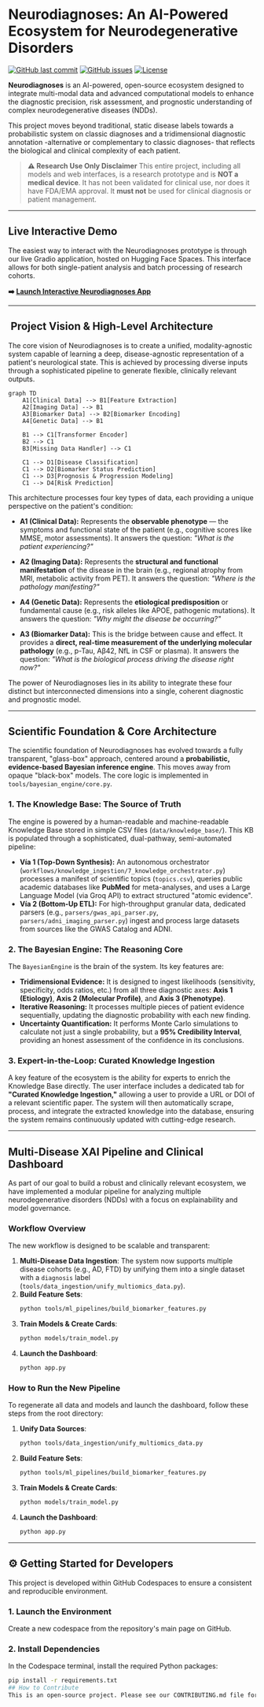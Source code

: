 # Neurodiagnoses: An AI-Powered Ecosystem for Neurodegenerative Disorders

[![GitHub last commit](https://img.shields.io/github/last-commit/Fundacion-de-Neurociencias/neurodiagnoses)](https://github.com/Fundacion-de-Neurociencias/neurodiagnoses/commits/main)
[![GitHub issues](https://img.shields.io/github/issues/Fundacion-de-Neurociencias/neurodiagnoses)](https://github.com/Fundacion-de-Neurociencias/neurodiagnoses/issues)
[![License](https://img.shields.io/github/license/Fundacion-de-Neurociencias/neurodiagnoses)](LICENSE)

**Neurodiagnoses** is an AI-powered, open-source ecosystem designed to integrate multi-modal data and advanced computational models to enhance the diagnostic precision, risk assessment, and prognostic understanding of complex neurodegenerative diseases (NDDs).

This project moves beyond traditional, static disease labels towards a probabilistic system on classic diagnoses and a tridimensional diagnostic annotation -alternative or complementary to classic diagnoses- that reflects the biological and clinical complexity of each patient.

> **⚠️ Research Use Only Disclaimer**
> This entire project, including all models and web interfaces, is a research prototype and is **NOT a medical device**. It has not been validated for clinical use, nor does it have FDA/EMA approval. It **must not** be used for clinical diagnosis or patient management.

---

## Live Interactive Demo

The easiest way to interact with the Neurodiagnoses prototype is through our live Gradio application, hosted on Hugging Face Spaces. This interface allows for both single-patient analysis and batch processing of research cohorts.

**➡️ [Launch Interactive Neurodiagnoses App](https://huggingface.co/spaces/fneurociencias/Neurodiagnoses)**

---

## ️ Project Vision & High-Level Architecture

The core vision of Neurodiagnoses is to create a unified, modality-agnostic system capable of learning a deep, disease-agnostic representation of a patient's neurological state. This is achieved by processing diverse inputs through a sophisticated pipeline to generate flexible, clinically relevant outputs.

```mermaid
graph TD
    A1[Clinical Data] --> B1[Feature Extraction]
    A2[Imaging Data] --> B1
    A3[Biomarker Data] --> B2[Biomarker Encoding]
    A4[Genetic Data] --> B1

    B1 --> C1[Transformer Encoder]
    B2 --> C1
    B3[Missing Data Handler] --> C1

    C1 --> D1[Disease Classification]
    C1 --> D2[Biomarker Status Prediction]
    C1 --> D3[Prognosis & Progression Modeling]
    C1 --> D4[Risk Prediction]
```

This architecture processes four key types of data, each providing a unique perspective on the patient's condition:

* **A1 (Clinical Data):** Represents the **observable phenotype** — the symptoms and functional state of the patient (e.g., cognitive scores like MMSE, motor assessments). It answers the question: *"What is the patient experiencing?"*

* **A2 (Imaging Data):** Represents the **structural and functional manifestation** of the disease in the brain (e.g., regional atrophy from MRI, metabolic activity from PET). It answers the question: *"Where is the pathology manifesting?"*

* **A4 (Genetic Data):** Represents the **etiological predisposition** or fundamental cause (e.g., risk alleles like APOE, pathogenic mutations). It answers the question: *"Why might the disease be occurring?"*

* **A3 (Biomarker Data):** This is the bridge between cause and effect. It provides a **direct, real-time measurement of the underlying molecular pathology** (e.g., p-Tau, Aβ42, NfL in CSF or plasma). It answers the question: *"What is the biological process driving the disease right now?"*

The power of Neurodiagnoses lies in its ability to integrate these four distinct but interconnected dimensions into a single, coherent diagnostic and prognostic model.

---

## Scientific Foundation & Core Architecture

The scientific foundation of Neurodiagnoses has evolved towards a fully transparent, "glass-box" approach, centered around a **probabilistic, evidence-based Bayesian inference engine**. This moves away from opaque "black-box" models. The core logic is implemented in `tools/bayesian_engine/core.py`.

### 1. The Knowledge Base: The Source of Truth

The engine is powered by a human-readable and machine-readable Knowledge Base stored in simple CSV files (`data/knowledge_base/`). This KB is populated through a sophisticated, dual-pathway, semi-automated pipeline:
- **Vía 1 (Top-Down Synthesis):** An autonomous orchestrator (`workflows/knowledge_ingestion/7_knowledge_orchestrator.py`) processes a manifest of scientific topics (`topics.csv`), queries public academic databases like **PubMed** for meta-analyses, and uses a Large Language Model (via Groq API) to extract structured "atomic evidence".
- **Vía 2 (Bottom-Up ETL):** For high-throughput granular data, dedicated parsers (e.g., `parsers/gwas_api_parser.py`, `parsers/adni_imaging_parser.py`) ingest and process large datasets from sources like the GWAS Catalog and ADNI.

### 2. The Bayesian Engine: The Reasoning Core

The `BayesianEngine` is the brain of the system. Its key features are:
- **Tridimensional Evidence:** It is designed to ingest likelihoods (sensitivity, specificity, odds ratios, etc.) from all three diagnostic axes: **Axis 1 (Etiology)**, **Axis 2 (Molecular Profile)**, and **Axis 3 (Phenotype)**.
- **Iterative Reasoning:** It processes multiple pieces of patient evidence sequentially, updating the diagnostic probability with each new finding.
- **Uncertainty Quantification:** It performs Monte Carlo simulations to calculate not just a single probability, but a **95% Credibility Interval**, providing an honest assessment of the confidence in its conclusions.

### 3. Expert-in-the-Loop: Curated Knowledge Ingestion

A key feature of the ecosystem is the ability for experts to enrich the Knowledge Base directly. The user interface includes a dedicated tab for **"Curated Knowledge Ingestion,"** allowing a user to provide a URL or DOI of a relevant scientific paper. The system will then automatically scrape, process, and integrate the extracted knowledge into the database, ensuring the system remains continuously updated with cutting-edge research.

---

## Multi-Disease XAI Pipeline and Clinical Dashboard

As part of our goal to build a robust and clinically relevant ecosystem, we have implemented a modular pipeline for analyzing multiple neurodegenerative disorders (NDDs) with a focus on explainability and model governance.

### Workflow Overview

The new workflow is designed to be scalable and transparent:

1.  **Multi-Disease Data Ingestion**: The system now supports multiple disease cohorts (e.g., AD, FTD) by unifying them into a single dataset with a `diagnosis` label (`tools/data_ingestion/unify_multiomics_data.py`).
2.  **Build Feature Sets**:
    ```bash
    python tools/ml_pipelines/build_biomarker_features.py
    ```
3.  **Train Models & Create Cards**:
    ```bash
    python models/train_model.py
    ```
4.  **Launch the Dashboard**:
    ```bash
    python app.py
    ```

### How to Run the New Pipeline

To regenerate all data and models and launch the dashboard, follow these steps from the root directory:

1.  **Unify Data Sources**:
    ```bash
    python tools/data_ingestion/unify_multiomics_data.py
    ```
2.  **Build Feature Sets**:
    ```bash
    python tools/ml_pipelines/build_biomarker_features.py
    ```
3.  **Train Models & Create Cards**:
    ```bash
    python models/train_model.py
    ```
4.  **Launch the Dashboard**:
    ```bash
    python app.py
    ```

---

## ⚙️ Getting Started for Developers
This project is developed within GitHub Codespaces to ensure a consistent and reproducible environment.

### 1. Launch the Environment
Create a new codespace from the repository's main page on GitHub.

### 2. Install Dependencies
In the Codespace terminal, install the required Python packages:
```bash
pip install -r requirements.txt
## How to Contribute
This is an open-source project. Please see our CONTRIBUTING.md file for details and explore the open issues. Join our GitHub Discussions to get involved.